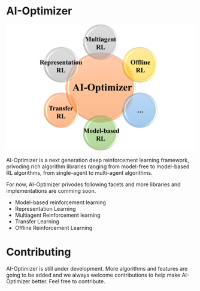 # AI-Optimizer
![AI-Opitmizer Framework](./images/framework.png)

AI-Optimizer is a next generation deep reinforcement learning framework, privoding rich algorithm libraries ranging from model-free to model-based RL algorithms, from single-agent to multi-agent algorithms. 


For now, AI-Optimizer privodes following facets and more libraries and implementations are comming soon.
- Model-based reinforcement learning
- Representation Learning  
- Multiagent Reinforcement learning
- Transfer Learning
- Offline Reinforcement Learning

# Contributing
AI-Optimizer is still under development. More algorithms and features are going to be added and we always welcome contributions to help make AI-Optimizer better. Feel free to contribute.
